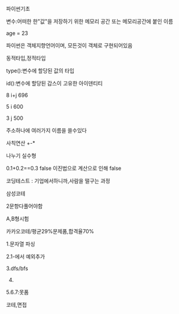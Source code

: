 파이썬기초

변수:어떠한 한"값"을 저장하기 위한 메모리 공간 또는 메모리공간에 붙인 이름

age = 23

파이썬은 객체지향언어이며, 모든것이 객체로 구현되어있음

동적타입,정적타입

type():변수에 할당된 값의 타입

id():변수에 할당된 갑스이 고유한 아이덴티티

8 i+j 696

5 i	600

3 j	500

주소하나에 여러가지 이름을 쓸수있다

사칙연산 +-*

나누기 실수형

0.1+0.2==0.3 false 이진법으로 계산으로 인해 false

코딩테스트 : 기업에서하니까,사람을 떨구는 과정

삼성코테

2문항다풀어야함

A,B형시험

카카오코테/평균29%문제품,합격율70%

1.문자열 파싱

2.1-에서 예외추가

3.dfs/bfs

4.

5.6.7:못품

코테,면접